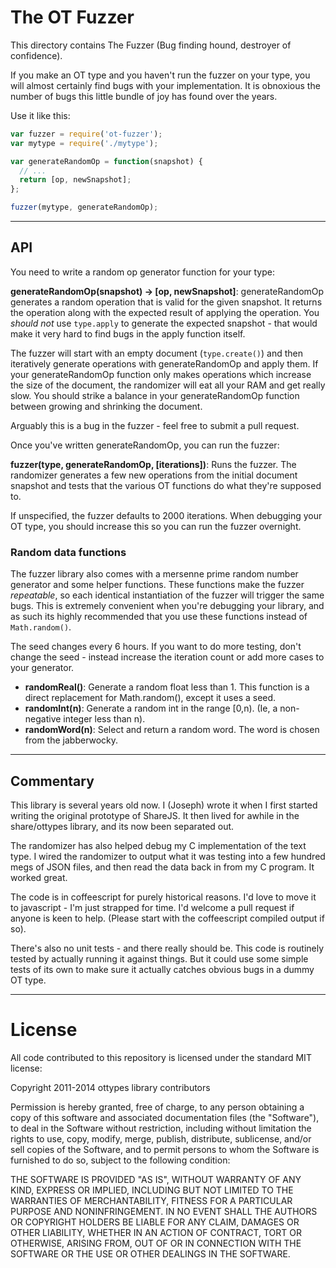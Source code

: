 # The OT Fuzzer

This directory contains The Fuzzer (Bug finding hound, destroyer of confidence).

If you make an OT type and you haven't run the fuzzer on your type, you will
almost certainly find bugs with your implementation. It is obnoxious the number
of bugs this little bundle of joy has found over the years.

Use it like this:

```javascript
var fuzzer = require('ot-fuzzer');
var mytype = require('./mytype');

var generateRandomOp = function(snapshot) {
  // ...
  return [op, newSnapshot];
};

fuzzer(mytype, generateRandomOp);
```

---

## API

You need to write a random op generator function for your type:

**generateRandomOp(snapshot) -> [op, newSnapshot]**: generateRandomOp
generates a random operation that is valid for the given snapshot. It returns
the operation along with the expected result of applying the operation. You
*should not* use `type.apply` to generate the expected snapshot - that would
make it very hard to find bugs in the apply function itself.

The fuzzer will start with an empty document (`type.create()`) and then
iteratively generate operations with generateRandomOp and apply them. If your
generateRandomOp function only makes operations which increase the size of the
document, the randomizer will eat all your RAM and get really slow. You should
strike a balance in your generateRandomOp function between growing and
shrinking the document.

Arguably this is a bug in the fuzzer - feel free to submit a pull request.

Once you've written generateRandomOp, you can run the fuzzer:

**fuzzer(type, generateRandomOp, [iterations])**: Runs the fuzzer. The
randomizer generates a few new operations from the initial document snapshot
and tests that the various OT functions do what they're supposed to.

If unspecified, the fuzzer defaults to 2000 iterations. When debugging your OT
type, you should increase this so you can run the fuzzer overnight.

### Random data functions

The fuzzer library also comes with a mersenne prime random number generator and
some helper functions. These functions make the fuzzer *repeatable*, so each
identical instantiation of the fuzzer will trigger the same bugs. This is
extremely convenient when you're debugging your library, and as such its highly
recommended that you use these functions instead of `Math.random()`.

The seed changes every 6 hours. If you want to do more testing, don't change
the seed - instead increase the iteration count or add more cases to your
generator.

- **randomReal()**: Generate a random float less than 1. This function is a
direct replacement for Math.random(), except it uses a seed.
- **randomInt(n)**: Generate a random int in the range [0,n). (Ie, a non-negative
integer less than n).
- **randomWord(n)**: Select and return a random word. The word is chosen from the
jabberwocky.

---

## Commentary

This library is several years old now. I (Joseph) wrote it when I first started
writing the original prototype of ShareJS. It then lived for awhile in the
share/ottypes library, and its now been separated out.

The randomizer has also helped debug my C implementation of the text type. I
wired the randomizer to output what it was testing into a few hundred megs of
JSON files, and then read the data back in from my C program. It worked great.

The code is in coffeescript for purely historical reasons. I'd love to move it
to javascript - I'm just strapped for time. I'd welcome a pull request if
anyone is keen to help. (Please start with the coffeescript compiled output if
so).

There's also no unit tests - and there really should be. This code is
routinely tested by actually running it against things. But it could use some
simple tests of its own to make sure it actually catches obvious bugs in a
dummy OT type.


---

# License

All code contributed to this repository is licensed under the standard MIT license:

Copyright 2011-2014 ottypes library contributors

Permission is hereby granted, free of charge, to any person obtaining a copy
of this software and associated documentation files (the "Software"), to deal
in the Software without restriction, including without limitation the rights
to use, copy, modify, merge, publish, distribute, sublicense, and/or sell
copies of the Software, and to permit persons to whom the Software is
furnished to do so, subject to the following condition:

THE SOFTWARE IS PROVIDED "AS IS", WITHOUT WARRANTY OF ANY KIND, EXPRESS OR
IMPLIED, INCLUDING BUT NOT LIMITED TO THE WARRANTIES OF MERCHANTABILITY,
FITNESS FOR A PARTICULAR PURPOSE AND NONINFRINGEMENT. IN NO EVENT SHALL THE
AUTHORS OR COPYRIGHT HOLDERS BE LIABLE FOR ANY CLAIM, DAMAGES OR OTHER
LIABILITY, WHETHER IN AN ACTION OF CONTRACT, TORT OR OTHERWISE, ARISING FROM,
OUT OF OR IN CONNECTION WITH THE SOFTWARE OR THE USE OR OTHER DEALINGS IN
THE SOFTWARE.


